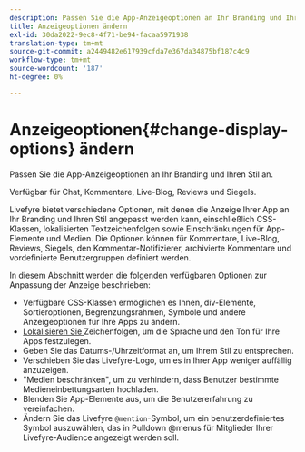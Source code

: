 ```yaml
---
description: Passen Sie die App-Anzeigeoptionen an Ihr Branding und Ihren Stil an.
title: Anzeigeoptionen ändern
exl-id: 30da2022-9ec8-4f71-be94-facaa5971938
translation-type: tm+mt
source-git-commit: a2449482e617939cfda7e367da34875bf187c4c9
workflow-type: tm+mt
source-wordcount: '187'
ht-degree: 0%

---
```


# Anzeigeoptionen{#change-display-options} ändern

Passen Sie die App-Anzeigeoptionen an Ihr Branding und Ihren Stil an.

Verfügbar für Chat, Kommentare, Live-Blog, Reviews und Siegels.

Livefyre bietet verschiedene Optionen, mit denen die Anzeige Ihrer App an Ihr Branding und Ihren Stil angepasst werden kann, einschließlich CSS-Klassen, lokalisierten Textzeichenfolgen sowie Einschränkungen für App-Elemente und Medien. Die Optionen können für Kommentare, Live-Blog, Reviews, Siegels, den Kommentar-Notifizierer, archivierte Kommentare und vordefinierte Benutzergruppen definiert werden.

In diesem Abschnitt werden die folgenden verfügbaren Optionen zur Anpassung der Anzeige beschrieben:

* Verfügbare CSS-Klassen ermöglichen es Ihnen, div-Elemente, Sortieroptionen, Begrenzungsrahmen, Symbole und andere Anzeigeoptionen für Ihre Apps zu ändern.
* [Lokalisieren Sie ](/help/using/c-settings-other/c-translation-sets/c-localize-strings.md) Zeichenfolgen, um die Sprache und den Ton für Ihre Apps festzulegen.
* Geben Sie das Datums-/Uhrzeitformat an, um Ihrem Stil zu entsprechen.
* Verschieben Sie das Livefyre-Logo, um es in Ihrer App weniger auffällig anzuzeigen.
* &quot;Medien beschränken&quot;, um zu verhindern, dass Benutzer bestimmte Medieneinbettungsarten hochladen.
* Blenden Sie App-Elemente aus, um die Benutzererfahrung zu vereinfachen.
* Ändern Sie das Livefyre `@mention`-Symbol, um ein benutzerdefiniertes Symbol auszuwählen, das in Pulldown @menus für Mitglieder Ihrer Livefyre-Audience angezeigt werden soll.

